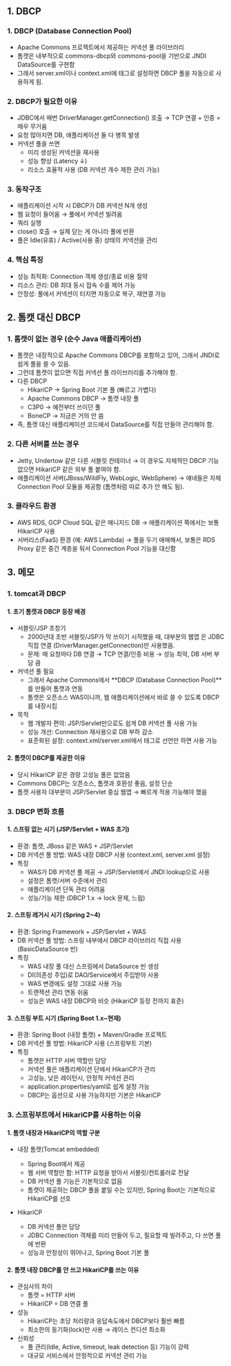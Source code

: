 ## 1. DBCP
### 1. DBCP (Database Connection Pool)
 - Apache Commons 프로젝트에서 제공하는 커넥션 풀 라이브러리
 - 톰캣은 내부적으로 commons-dbcp와 commons-pool을 기반으로 JNDI DataSource를 구현함
 - 그래서 server.xml이나 context.xml에 <Resource> 태그로 설정하면 DBCP 풀을 자동으로 사용하게 됨.

### 2. DBCP가 필요한 이유
 - JDBC에서 매번 DriverManager.getConnection() 호출 → TCP 연결 + 인증 = 매우 무거움
 - 요청 많아지면 DB, 애플리케이션 둘 다 병목 발생
 - 커넥션 풀을 쓰면
   - 미리 생성된 커넥션을 재사용
   - 성능 향상 (Latency ↓)
   - 리소스 효율적 사용 (DB 커넥션 개수 제한 관리 가능)

### 3. 동작구조
 - 애플리케이션 시작 시 DBCP가 DB 커넥션 N개 생성
 - 웹 요청이 들어옴 → 풀에서 커넥션 빌려옴
 - 쿼리 실행
 - close() 호출 → 실제 닫는 게 아니라 풀에 반환
 - 풀은 Idle(유휴) / Active(사용 중) 상태의 커넥션을 관리

### 4. 핵심 특징
 - 성능 최적화: Connection 객체 생성/종료 비용 절약
 - 리소스 관리: DB 최대 동시 접속 수를 제어 가능
 - 안정성: 풀에서 커넥션이 터지면 자동으로 복구, 재연결 가능

## 2. 톰캣 대신 DBCP
### 1. 톰캣이 없는 경우 (순수 Java 애플리케이션)
 - 톰캣은 내장적으로 Apache Commons DBCP를 포함하고 있어, 그래서 JNDI로 쉽게 풀을 쓸 수 있음.
 - 그런데 톰캣이 없으면 직접 커넥션 풀 라이브러리를 추가해야 함.
 - 다른 DBCP
    - HikariCP → Spring Boot 기본 풀 (빠르고 가볍다)
    - Apache Commons DBCP → 톰캣 내장 풀
    - C3P0 → 예전부터 쓰이던 풀
    - BoneCP → 지금은 거의 안 씀
 - 즉, 톰캣 대신 애플리케이션 코드에서 DataSource를 직접 만들어 관리해야 함.
 
### 2. 다른 서버를 쓰는 경우
 - Jetty, Undertow 같은 다른 서블릿 컨테이너 → 이 경우도 자체적인 DBCP 기능 없으면 HikariCP 같은 외부 풀 붙여야 함.
 - 애플리케이션 서버(JBoss/WildFly, WebLogic, WebSphere) → 얘네들은 자체 Connection Pool 모듈을 제공함 (톰캣처럼 따로 추가 안 해도 됨).

### 3. 클라우드 환경
 - AWS RDS, GCP Cloud SQL 같은 매니지드 DB → 애플리케이션 쪽에서는 보통 HikariCP 사용
 - 서버리스(FaaS) 환경 (예: AWS Lambda) → 풀을 두기 애매해서, 보통은 RDS Proxy 같은 중간 계층을 둬서 Connection Pool 기능을 대신함

## 3. 메모
### 1. tomcat과 DBCP
#### 1. 초기 톰캣과 DBCP 등장 배경
 - 서블릿/JSP 초창기
   - 2000년대 초반 서블릿/JSP가 막 쓰이기 시작했을 때, 대부분의 웹앱 은 JDBC 직접 연결 (DriverManager.getConnection)만 사용했음.
   - 문제: 매 요청마다 DB 연결 → TCP 연결/인증 비용 → 성능 최악, DB 서버 부담 큼
 - 커넥션 풀 필요
   - 그래서 Apache Commons에서 **DBCP (Database Connection Pool)**를 만들어 톰캣과 연동
   - 톰캣은 오픈소스 WAS이니까, 웹 애플리케이션에서 바로 쓸 수 있도록 DBCP를 내장시킴
 - 목적
   - 웹 개발자 편의: JSP/Servlet만으로도 쉽게 DB 커넥션 풀 사용 가능
   - 성능 개선: Connection 재사용으로 DB 부하 감소
   - 표준화된 설정: context.xml/server.xml에서 <Resource> 태그로 선언만 하면 사용 가능

#### 2. 톰캣이 DBCP를 제공한 이유
 - 당시 HikariCP 같은 경량 고성능 풀은 없었음
 - Commons DBCP는 오픈소스, 톰캣과 호환성 좋음, 설정 단순
 - 톰캣 사용자 대부분이 JSP/Servlet 중심 웹앱 → 빠르게 적용 가능해야 했음

### 3. DBCP 변화 흐름
#### 1. 스프링 없는 시기 (JSP/Servlet + WAS 초기)
 - 환경: 톰캣, JBoss 같은 WAS + JSP/Servlet
 - DB 커넥션 풀 방법: WAS 내장 DBCP 사용 (context.xml, server.xml <Resource> 설정)
 - 특징
    - WAS가 DB 커넥션 풀 제공 → JSP/Servlet에서 JNDI lookup으로 사용
    - 설정은 톰캣/서버 수준에서 관리
    - 애플리케이션 단독 관리 어려움
    - 성능/기능 제한 (DBCP 1.x → lock 문제, 느림)

#### 2. 스프링 레거시 시기 (Spring 2~4)
 - 환경: Spring Framework + JSP/Servlet + WAS
 - DB 커넥션 풀 방법: 스프링 내부에서 DBCP 라이브러리 직접 사용 (BasicDataSource 빈)
 - 특징
    - WAS 내장 풀 대신 스프링에서 DataSource 빈 생성
    - DI(의존성 주입)로 DAO/Service에서 주입받아 사용
    - WAS 변경에도 설정 그대로 사용 가능
    - 트랜잭션 관리 연동 쉬움
    - 성능은 WAS 내장 DBCP와 비슷 (HikariCP 등장 전까지 표준)

#### 3. 스프링 부트 시기 (Spring Boot 1.x~현재)
 - 환경: Spring Boot (내장 톰캣) + Maven/Gradle 프로젝트
 - DB 커넥션 풀 방법: HikariCP 사용 (스프링부트 기본)
 - 특징
   - 톰캣은 HTTP 서버 역할만 담당
   - 커넥션 풀은 애플리케이션 단에서 HikariCP가 관리
   - 고성능, 낮은 레이턴시, 안정적 커넥션 관리
   - application.properties/yaml로 쉽게 설정 가능
   - DBCP는 옵션으로 사용 가능하지만 기본은 HikariCP

### 3. 스프링부트에서 HikariCP를 사용하는 이유
#### 1. 톰캣 내장과 HikariCP의 역할 구분
- 내장 톰캣(Tomcat embedded)
    - Spring Boot에서 제공
    - 웹 서버 역할만 함: HTTP 요청을 받아서 서블릿/컨트롤러로 전달
    - DB 커넥션 풀 기능은 기본적으로 없음
    - 톰캣이 제공하는 DBCP 풀을 붙일 수는 있지만, Spring Boot는 기본적으로 HikariCP를 선호

- HikariCP
    - DB 커넥션 풀만 담당
    - JDBC Connection 객체를 미리 만들어 두고, 필요할 때 빌려주고, 다 쓰면 풀에 반환
    - 성능과 안정성이 뛰어나고, Spring Boot 기본 풀

#### 2. 톰캣 내장 DBCP를 안 쓰고 HikariCP를 쓰는 이유
- 관심사의 차이
    - 톰캣 = HTTP 서버
    - HikariCP = DB 연결 풀
- 성능
    - HikariCP는 초당 처리량과 응답속도에서 DBCP보다 훨씬 빠름
    - 최소한의 동기화(lock)만 사용 → 레이스 컨디션 최소화
- 신뢰성
    - 풀 관리(Idle, Active, timeout, leak detection 등) 기능이 강력
    - 대규모 서비스에서 안정적으로 커넥션 관리 가능